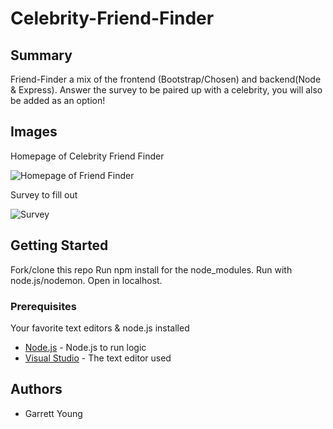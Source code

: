 # Celebrity-Friend-Finder

## Summary

Friend-Finder a mix of the frontend (Bootstrap/Chosen) and backend(Node & Express). Answer the survey to be paired up with a celebrity, you will also be added as an option!

## Images

Homepage of Celebrity Friend Finder

![Homepage of Friend Finder](https://i.lensdump.com/i/WUK3T3.png)

Survey to fill out 

![Survey](https://i.lensdump.com/i/WUK4O0.png)

## Getting Started

Fork/clone this repo 
Run npm install for the node_modules.
Run with node.js/nodemon.
Open in localhost.

### Prerequisites

Your favorite text editors & node.js installed

* [Node.js](https://nodejs.org/en/) - Node.js to run logic
* [Visual Studio](https://visualstudio.microsoft.com/) - The text editor used


## Authors

* Garrett Young

